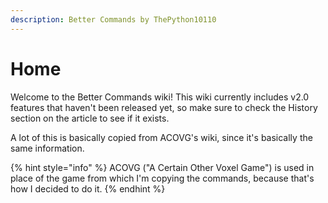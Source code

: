 ```yaml
---
description: Better Commands by ThePython10110
---
```


# Home

Welcome to the Better Commands wiki! This wiki currently includes v2.0 features that haven't been released yet, so make sure to check the History section on the article to see if it exists.

A lot of this is basically copied from ACOVG's wiki, since it's basically the same information.

{% hint style="info" %}
ACOVG ("A Certain Other Voxel Game") is used in place of the game from which I'm copying the commands, because that's how I decided to do it.
{% endhint %}
